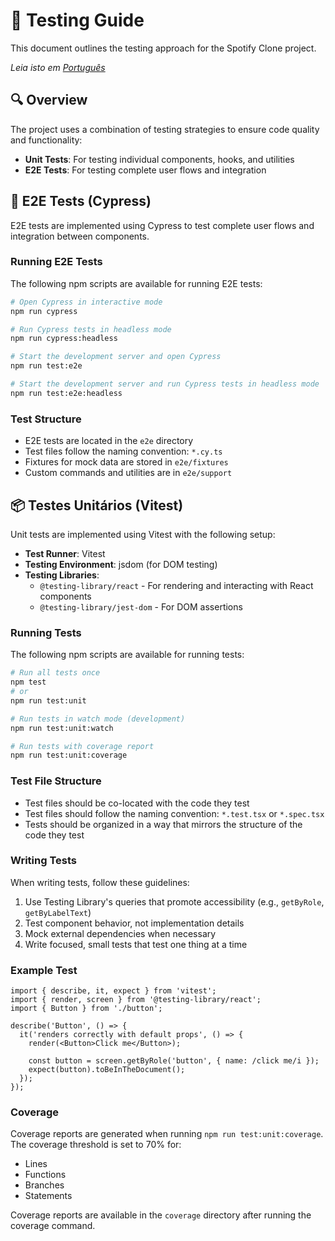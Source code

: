 # 🧪 Testing Guide

This document outlines the testing approach for the Spotify Clone project.

*Leia isto em [Português](test-documentation.pt-BR.md)*

## 🔍 Overview

The project uses a combination of testing strategies to ensure code quality and functionality:

- **Unit Tests**: For testing individual components, hooks, and utilities
- **E2E Tests**: For testing complete user flows and integration

## 🧩 E2E Tests (Cypress)

E2E tests are implemented using Cypress to test complete user flows and integration between components.

### Running E2E Tests

The following npm scripts are available for running E2E tests:

```bash
# Open Cypress in interactive mode
npm run cypress

# Run Cypress tests in headless mode
npm run cypress:headless

# Start the development server and open Cypress
npm run test:e2e

# Start the development server and run Cypress tests in headless mode
npm run test:e2e:headless
```

### Test Structure

- E2E tests are located in the `e2e` directory
- Test files follow the naming convention: `*.cy.ts`
- Fixtures for mock data are stored in `e2e/fixtures`
- Custom commands and utilities are in `e2e/support`

## 📦 Testes Unitários (Vitest)

Unit tests are implemented using Vitest with the following setup:

- **Test Runner**: Vitest
- **Testing Environment**: jsdom (for DOM testing)
- **Testing Libraries**: 
  - `@testing-library/react` - For rendering and interacting with React components
  - `@testing-library/jest-dom` - For DOM assertions

### Running Tests

The following npm scripts are available for running tests:

```bash
# Run all tests once
npm test
# or
npm run test:unit

# Run tests in watch mode (development)
npm run test:unit:watch

# Run tests with coverage report
npm run test:unit:coverage
```

### Test File Structure

- Test files should be co-located with the code they test
- Test files should follow the naming convention: `*.test.tsx` or `*.spec.tsx`
- Tests should be organized in a way that mirrors the structure of the code they test

### Writing Tests

When writing tests, follow these guidelines:

1. Use Testing Library's queries that promote accessibility (e.g., `getByRole`, `getByLabelText`)
2. Test component behavior, not implementation details
3. Mock external dependencies when necessary
4. Write focused, small tests that test one thing at a time

### Example Test

```tsx
import { describe, it, expect } from 'vitest';
import { render, screen } from '@testing-library/react';
import { Button } from './button';

describe('Button', () => {
  it('renders correctly with default props', () => {
    render(<Button>Click me</Button>);
    
    const button = screen.getByRole('button', { name: /click me/i });
    expect(button).toBeInTheDocument();
  });
});
```

### Coverage

Coverage reports are generated when running `npm run test:unit:coverage`. The coverage threshold is set to 70% for:

- Lines
- Functions
- Branches
- Statements

Coverage reports are available in the `coverage` directory after running the coverage command.